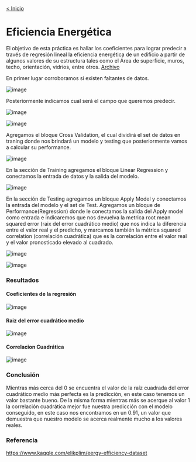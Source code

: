 [< Inicio](/index.md)

# Eficiencia Energética

El objetivo de esta práctica es hallar los coeficientes para lograr predecir a través de regresión lineal la eficiencia energética de un edificio a partir de algunos valores de su estructura tales como el Área de superficie, muros, techo, orientación, vidrios, entre otros.
[Archivo](https://drive.google.com/file/d/1Qp9i43d7SlBwMF68G8mhkX8B0pau_phz/view?usp=sharing)

En primer lugar corroboramos si existen faltantes de datos.

![image](https://user-images.githubusercontent.com/11593599/144550474-3aa3f070-24fe-4c11-b8c1-66e3ba389166.png)

Posteriormente indicamos cual será el campo que queremos predecir.

![image](https://user-images.githubusercontent.com/11593599/144550542-490091fc-9658-4180-8cf2-afe12532cc7a.png)

![image](https://user-images.githubusercontent.com/11593599/144550563-8bea1cc1-dea5-4944-9322-84bfbdccaab6.png)


Agregamos el bloque Cross Validation, el cual dividirá el set de datos en traning donde nos brindará un modelo y testing que posteriormente vamos a calcular su performance.

![image](https://user-images.githubusercontent.com/11593599/144550692-90b76daa-a0e8-409c-96c6-635c987723af.png)

En la sección de Training agregamos el bloque Linear Regression y conectamos la entrada de datos y la salida del modelo.

![image](https://user-images.githubusercontent.com/11593599/144550751-7538e4ac-3750-433d-9cda-03489faa4b8f.png)

En la sección de Testing agregamos un bloque Apply Model y conectamos la entrada del modelo y el set de Test.
Agregamos un bloque de Performance(Regression) donde le conectamos la salida del Apply model como entrada e indicaremos que nos devuelva la metrica root mean squared error (raix del error cuadrático  medio) que nos indica la diferencia entre el valor real y el predicho, y marcamos también la métrica squared correlation (correlación cuadrática) que es la correlación entre el valor real y el valor pronosticado elevado al cuadrado.

![image](https://user-images.githubusercontent.com/11593599/144550885-4d56f727-aca6-46cf-b747-fbaff6f92705.png)

![image](https://user-images.githubusercontent.com/11593599/144551394-0c19a655-8368-44c6-bba7-532a5a1ab92d.png)

### Resultados

#### Coeficientes de la regresión

![image](https://user-images.githubusercontent.com/11593599/144552411-441eddf5-cb0d-4b55-93a5-e9c04e45d302.png)

#### Raiz del error cuadrático medio

![image](https://user-images.githubusercontent.com/11593599/144552322-bc1dfcc1-f9dd-4622-858c-a4ab3570b79a.png)

#### Correlacion Cuadrática

![image](https://user-images.githubusercontent.com/11593599/144552346-65041e4c-b90c-45bd-80f2-d827f31909b0.png)

### Conclusión

Mientras más cerca del 0 se encuentra el valor de la raíz cuadrada del error cuadrático medio más perfecta es la predicción, en este caso tenemos un valor bastante bueno.
De la misma forma mientras más se acerque al valor 1 la correlación cuadrática mejor fue nuestra predicción con el modelo conseguido, en este caso nos encontramos en un 0.91, un valor que demuestra que nuestro modelo se acerca realmente mucho a los valores reales.

### Referencia
https://www.kaggle.com/elikplim/eergy-efficiency-dataset
